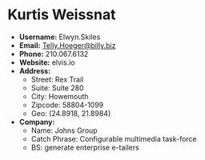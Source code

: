 # Kurtis Weissnat

- **Username:** Elwyn.Skiles
- **Email:** Telly.Hoeger@billy.biz
- **Phone:** 210.067.6132
- **Website:** elvis.io
- **Address:**
  - Street: Rex Trail
  - Suite: Suite 280
  - City: Howemouth
  - Zipcode: 58804-1099
  - Geo: (24.8918, 21.8984)
- **Company:**
  - Name: Johns Group
  - Catch Phrase: Configurable multimedia task-force
  - BS: generate enterprise e-tailers